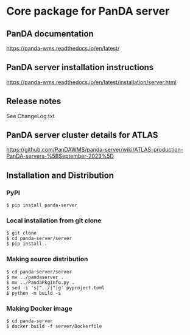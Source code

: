 # Core package for PanDA server

## PanDA documentation 

https://panda-wms.readthedocs.io/en/latest/

## PanDA server installation instructions

https://panda-wms.readthedocs.io/en/latest/installation/server.html

## Release notes

See ChangeLog.txt

## PanDA server cluster details for ATLAS

https://github.com/PanDAWMS/panda-server/wiki/ATLAS-production-PanDA-servers-%5BSeptember-2023%5D

## Installation and Distribution
### PyPI
``` conslole
$ pip install panda-server
```

### Local installation from git clone
``` console
$ git clone
$ cd panda-server/server
$ pip install .
```

### Making source distribution
``` console
$ cd panda-server/server
$ mv ../pandaserver .
$ mv ../PandaPkgInfo.py .
$ sed -i 's|"../|"|g' pyproject.toml
$ python -m build -s
```

### Making Docker image
``` console
$ cd panda-server
$ docker build -f server/Dockerfile
```